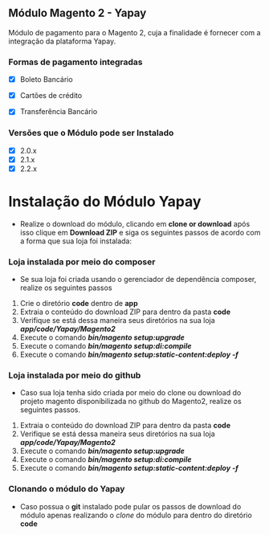 ## Módulo Magento 2 - Yapay

Módulo de pagamento para o Magento 2, cuja a finalidade é fornecer com a integração da plataforma Yapay.

### Formas de pagamento integradas

- [x] Boleto Bancário
- [x] Cartões de crédito
- [x] Transferência Bancário


### Versões que o Módulo pode ser Instalado

- [x] 2.0.x
- [x] 2.1.x
- [x] 2.2.x

# Instalação do Módulo Yapay

- Realize o download do módulo, clicando em **clone or download** após isso clique em **Download ZIP** e siga os seguintes passos
de acordo com a forma que sua loja foi instalada:

### Loja instalada por meio do composer

-  Se sua loja foi criada usando o gerenciador de dependência composer, realize os seguintes passos

1. Crie o diretório **code** dentro de **app**
2. Extraia o conteúdo do download ZIP para dentro da pasta **code**
3. Verifique se está dessa maneira seus diretórios na sua loja **_app/code/Yapay/Magento2_**
4. Execute o comando **_bin/magento setup:upgrade_**
5. Execute o comando **_bin/magento setup:di:compile_**
6. Execute o comando **_bin/magento setup:static-content:deploy -f_**

### Loja instalada por meio do github

- Caso sua loja tenha sido criada por meio do clone ou download do projeto magento disponibilizada no github do Magento2, realize os seguintes passos.

1. Extraia o conteúdo do download ZIP para dentro da pasta **code**
2. Verifique se está dessa maneira seus diretórios na sua loja **_app/code/Yapay/Magento2_**
3. Execute o comando **_bin/magento setup:upgrade_**
4. Execute o comando **_bin/magento setup:di:compile_**
5. Execute o comando **_bin/magento setup:static-content:deploy -f_**

### Clonando o módulo do Yapay

- Caso possua o **git** instalado pode pular os passos de download do módulo apenas realizando o *clone* do módulo para dentro do diretório **code**




